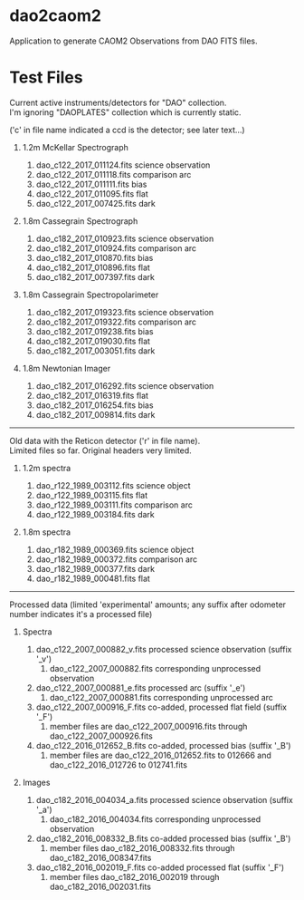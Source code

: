 # dao2caom2
Application to generate CAOM2 Observations from DAO FITS files.


# Test Files

Current active instruments/detectors for "DAO" collection.  
I'm ignoring "DAOPLATES" collection which is currently static.

('c' in file name indicated a ccd is the detector; see later text...)

1. 1.2m McKellar Spectrograph

    1. dao_c122_2017_011124.fits	science observation
    1. dao_c122_2017_011118.fits	comparison arc
    1. dao_c122_2017_011111.fits	bias
    1. dao_c122_2017_011095.fits	flat
    1. dao_c122_2017_007425.fits	dark

1. 1.8m Cassegrain Spectrograph

    1. dao_c182_2017_010923.fits	science observation
    1. dao_c182_2017_010924.fits	comparison arc
    1. dao_c182_2017_010870.fits	bias
    1. dao_c182_2017_010896.fits	flat
    1. dao_c182_2017_007397.fits	dark

1. 1.8m Cassegrain Spectropolarimeter

    1. dao_c182_2017_019323.fits	science observation
    1. dao_c182_2017_019322.fits	comparison arc
    1. dao_c182_2017_019238.fits	bias
    1. dao_c182_2017_019030.fits	flat
    1. dao_c182_2017_003051.fits	dark

1. 1.8m Newtonian Imager

    1. dao_c182_2017_016292.fits	science observation
    1. dao_c182_2017_016319.fits	flat
    1. dao_c182_2017_016254.fits	bias
    1. dao_c182_2017_009814.fits	dark


-------------------------


Old data with the Reticon detector ('r' in file name).  
Limited files so far. Original headers very limited.

1. 1.2m spectra

    1. dao_r122_1989_003112.fits	science object
    1. dao_r122_1989_003115.fits	flat
    1. dao_r122_1989_003111.fits	comparison arc
    1. dao_r122_1989_003184.fits	dark

1. 1.8m spectra

    1. dao_r182_1989_000369.fits	science object
    1. dao_r182_1989_000372.fits	comparison arc
    1. dao_r182_1989_000377.fits	dark
    1. dao_r182_1989_000481.fits	flat


-------------------------


Processed data (limited 'experimental' amounts;
any suffix after odometer number indicates it's a processed file)

1. Spectra

    1. dao_c122_2007_000882_v.fits	processed science observation (suffix '_v')
        1. dao_c122_2007_000882.fits	corresponding unprocessed observation
    1. dao_c122_2007_000881_e.fits	processed arc (suffix '_e')
        1. dao_c122_2007_000881.fits	corresponding unprocessed arc
    1. dao_c122_2007_000916_F.fits	co-added, processed flat field (suffix '_F')
        1. member files are dao_c122_2007_000916.fits through dao_c122_2007_000926.fits
    1. dao_c122_2016_012652_B.fits	co-added, processed bias (suffix '_B')
        1. member files are dao_c122_2016_012652.fits to 012666 and dao_c122_2016_012726 to 012741.fits

1. Images

    1. dao_c182_2016_004034_a.fits	processed science observation (suffix '_a')
        1. dao_c182_2016_004034.fits	corresponding unprocessed observation
    1. dao_c182_2016_008332_B.fits	co-added processed bias (suffix '_B')
        1. member files dao_c182_2016_008332.fits through dao_c182_2016_008347.fits
    1. dao_c182_2016_002019_F.fits	co-added processed flat (suffix '_F')
        1. member files dao_c182_2016_002019 through dao_c182_2016_002031.fits
